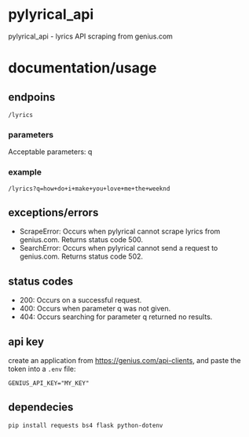 # pylyrical_api
pylyrical_api - lyrics API scraping from genius.com

# documentation/usage
## endpoins
`/lyrics`

### parameters
Acceptable parameters: q

### example
`/lyrics?q=how+do+i+make+you+love+me+the+weeknd`

## exceptions/errors
- ScrapeError: Occurs when pylyrical cannot scrape lyrics from genius.com. Returns status code 500.
- SearchError: Occurs when pylyrical cannot send a request to genius.com. Returns status code 502.

## status codes
- 200: Occurs on a successful request.
- 400: Occurs when parameter q was not given.
- 404: Occurs searching for parameter q returned no results.

## api key
create an application from https://genius.com/api-clients, and paste the token into a `.env` file:
```
GENIUS_API_KEY="MY_KEY"
```

## dependecies
```sh
pip install requests bs4 flask python-dotenv
```
